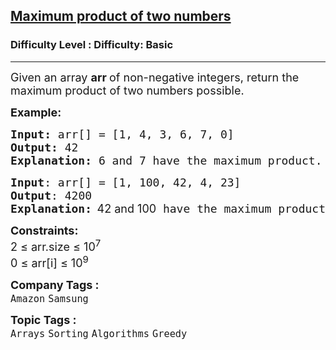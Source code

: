 <h2><a href="https://www.geeksforgeeks.org/problems/maximum-product-of-two-numbers2730/1?itm_source=geeksforgeeks&itm_medium=article&itm_campaign=practice_card">Maximum product of two numbers</a></h2><h3>Difficulty Level : Difficulty: Basic</h3><hr><div class="problems_problem_content__Xm_eO"><p><span style="font-size: 18px;">Given an array <strong>a</strong><strong>rr </strong>of non-negative integers, return the maximum product of two numbers possible.</span></p>
<p><span style="font-size: 18px;"><strong>Example:</strong></span></p>
<pre><span style="font-size: 18px;"><strong>Input:</strong> arr[] = [1, 4, 3, 6, 7, 0] 
<strong>Output:</strong> 42<br><strong>Explanation: </strong>6 and 7 have the maximum product.</span></pre>
<pre><span style="font-size: 18px;"><strong>Input</strong>: arr[] = [1, 100, 42, 4, 23]
<strong>Output</strong>: 4200<br><strong>Explanation:</strong></span><strong style="font-size: 18px; font-family: -apple-system, BlinkMacSystemFont, 'Segoe UI', Roboto, Oxygen, Ubuntu, Cantarell, 'Open Sans', 'Helvetica Neue', sans-serif;">  </strong><span style="font-size: 18px; font-family: -apple-system, BlinkMacSystemFont, 'Segoe UI', Roboto, Oxygen, Ubuntu, Cantarell, 'Open Sans', 'Helvetica Neue', sans-serif;">42 and 100<span style="font-family: 'andale mono', monospace;"> have the maximum product</span>.</span></pre>
<p><span style="font-size: 18px;"><strong>Constraints:</strong><br>2 ≤ arr.size ≤ 10<sup>7</sup><br>0 ≤ arr[i] ≤ 10<sup>9</sup></span></p></div><p><span style=font-size:18px><strong>Company Tags : </strong><br><code>Amazon</code>&nbsp;<code>Samsung</code>&nbsp;<br><p><span style=font-size:18px><strong>Topic Tags : </strong><br><code>Arrays</code>&nbsp;<code>Sorting</code>&nbsp;<code>Algorithms</code>&nbsp;<code>Greedy</code>&nbsp;